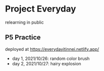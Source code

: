 # Project Everyday
relearning in public

## P5 Practice
deployed at https://everydayitinnei.netlify.app/
- day 1, 2021/10/26: random color brush
- day 2, 2021/10/27: hairy explosion